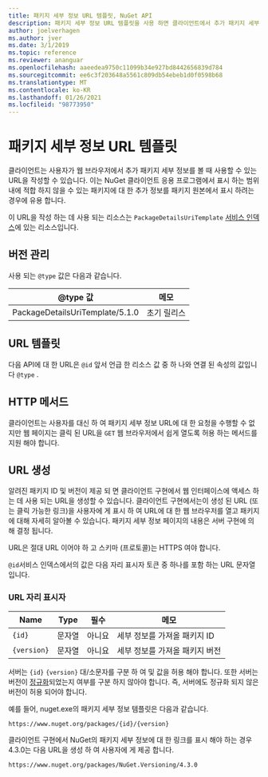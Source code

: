 ```yaml
---
title: 패키지 세부 정보 URL 템플릿, NuGet API
description: 패키지 세부 정보 URL 템플릿을 사용 하면 클라이언트에서 추가 패키지 세부 정보에 대 한 웹 링크를 UI에 표시할 수 있습니다.
author: joelverhagen
ms.author: jver
ms.date: 3/1/2019
ms.topic: reference
ms.reviewer: ananguar
ms.openlocfilehash: aaeedea9750c11099b34e927bd8442656839d784
ms.sourcegitcommit: ee6c3f203648a5561c809db54ebeb1d0f0598b68
ms.translationtype: MT
ms.contentlocale: ko-KR
ms.lasthandoff: 01/26/2021
ms.locfileid: "98773950"
---
```

# <a name="package-details-url-template"></a>패키지 세부 정보 URL 템플릿

클라이언트는 사용자가 웹 브라우저에서 추가 패키지 세부 정보를 볼 때 사용할 수 있는 URL을 작성할 수 있습니다. 이는 NuGet 클라이언트 응용 프로그램에서 표시 하는 범위 내에 적합 하지 않을 수 있는 패키지에 대 한 추가 정보를 패키지 원본에서 표시 하려는 경우에 유용 합니다.

이 URL을 작성 하는 데 사용 되는 리소스는 `PackageDetailsUriTemplate` [서비스 인덱스](service-index.md)에 있는 리소스입니다.

## <a name="versioning"></a>버전 관리

사용 되는 `@type` 값은 다음과 같습니다.

@type 값                     | 메모
------------------------------- | -----
PackageDetailsUriTemplate/5.1.0 | 초기 릴리스

## <a name="url-template"></a>URL 템플릿

다음 API에 대 한 URL은 `@id` 앞서 언급 한 리소스 값 중 하 나와 연결 된 속성의 값입니다 `@type` .

## <a name="http-methods"></a>HTTP 메서드

클라이언트는 사용자를 대신 하 여 패키지 세부 정보 URL에 대 한 요청을 수행할 수 없지만 웹 페이지는 클릭 된 URL을 `GET` 웹 브라우저에서 쉽게 열도록 허용 하는 메서드를 지원 해야 합니다.

## <a name="construct-the-url"></a>URL 생성

알려진 패키지 ID 및 버전이 제공 되 면 클라이언트 구현에서 웹 인터페이스에 액세스 하는 데 사용 되는 URL을 생성할 수 있습니다. 클라이언트 구현에서는이 생성 된 URL (또는 클릭 가능한 링크)을 사용자에 게 표시 하 여 URL에 대 한 웹 브라우저를 열고 패키지에 대해 자세히 알아볼 수 있습니다. 패키지 세부 정보 페이지의 내용은 서버 구현에 의해 결정 됩니다.

URL은 절대 URL 이어야 하 고 스키마 (프로토콜)는 HTTPS 여야 합니다.

`@id`서비스 인덱스에서의 값은 다음 자리 표시자 토큰 중 하나를 포함 하는 URL 문자열입니다.

### <a name="url-placeholders"></a>URL 자리 표시자

Name        | Type    | 필수 | 메모
----------- | ------- | -------- | -----
`{id}`      | 문자열  | 아니요       | 세부 정보를 가져올 패키지 ID
`{version}` | 문자열  | 아니요       | 세부 정보를 가져올 패키지 버전

서버는 `{id}` `{version}` 대/소문자를 구분 하 여 및 값을 허용 해야 합니다. 또한 서버는 버전이 [정규화](../concepts/package-versioning.md#normalized-version-numbers)되었는지 여부를 구분 하지 않아야 합니다. 즉, 서버에도 정규화 되지 않은 버전이 허용 되어야 합니다.

예를 들어, nuget.exe의 패키지 세부 정보 템플릿은 다음과 같습니다.

```http
https://www.nuget.org/packages/{id}/{version}
```

클라이언트 구현에서 NuGet의 패키지 세부 정보에 대 한 링크를 표시 해야 하는 경우 4.3.0는 다음 URL을 생성 하 여 사용자에 게 제공 합니다.

```http
https://www.nuget.org/packages/NuGet.Versioning/4.3.0
```
